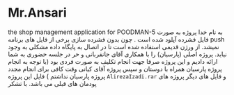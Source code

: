 # Mr.Ansari
the shop management application for POODMAN-5 
به نام خدا 
پروژه به صورت فایل فشرده آپلود شده است . چون بدون فشرده سازی برخی از فایل های برنامه push نمیشد.
از ورژن قدیمی استفاده شده است تا در اتصال به پایگاه داده مشکلی به وجود نیاید.
پروژه اصلی (پارسیان) را با همکاری آقای جانقربانی و حر در جلسه حضوری به شما ارائه دادیم و این پروژه صرفا جهت انجام تکلیف به صورت فردی بود (با توجه به انجام پروژه پارسیان همراه با دوستان و سپس پروژه آقای کیانی وقت کافی برای انجام مجدد پروژه پارسیان نداشتم )
فایل این پروژه `AlirezaIzadi.rar` و فایل های دیگر پروژه های پودمان های قبلی می باشد.
با تشکر 
